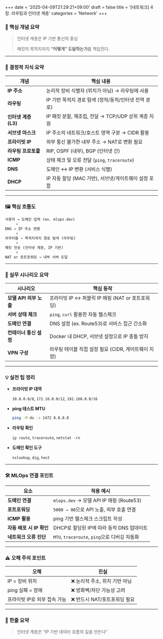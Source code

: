+++
date = '2025-04-09T21:29:21+09:00'
draft = false
title = '[네트워크] 4장. 라우팅과 인터넷 계층'
categories = 'Network'
+++

### 📌 핵심 개념 요약

> 인터넷 계층은 IP 기반 통신의 중심
> 
> 
> 패킷이 목적지까지 **“어떻게” 도달하는가**를 책임진다.
> 

---

### 🧠 결정적 지식 요약

| 개념 | 핵심 내용 |
| --- | --- |
| **IP 주소** | 논리적 장비 식별자 (위치가 아님) → 라우팅에 사용 |
| **라우팅** | IP 기반 목적지 경로 탐색 (정적/동적/인터넷 전역 경로) |
| **인터넷 계층 (L3)** | IP 패킷 분할, 재조립, 전달 → TCP/UDP 상위 계층 지원 |
| **서브넷 마스크** | IP 주소의 네트워크/호스트 영역 구분 → CIDR 활용 |
| **프라이빗 IP** | 외부 통신 불가한 내부 주소 → NAT로 변환 필요 |
| **라우팅 프로토콜** | RIP, OSPF (내부), BGP (인터넷 간) |
| **ICMP** | 상태 체크 및 오류 전달 (`ping`, `traceroute`) |
| **DNS** | 도메인 ↔ IP 변환 (서비스 식별) |
| **DHCP** | IP 자동 할당 (MAC 기반), 서브넷/게이트웨이 설정 포함 |

---

### 🖼️ 핵심 흐름도

```
사용자 → 도메인 입력 (ex. mlops.dev)
     ↓
DNS → IP 주소 변환
     ↓
라우터들 → 목적지까지 경로 탐색 (라우팅)
     ↓
패킷 전송 (인터넷 계층, IP 기반)
     ↓
NAT or 포트포워딩 → 내부 서버 도달
```

---

### 🔧 실무 시나리오 요약

| 시나리오 | 핵심 동작 |
| --- | --- |
| **모델 API 외부 노출** | 프라이빗 IP ↔ 퍼블릭 IP 매핑 (NAT or 포트포워딩) |
| **서버 상태 체크** | `ping`, `curl` 활용한 자동 헬스체크 |
| **도메인 연결** | DNS 설정 (ex. Route53)로 서비스 접근 간소화 |
| **컨테이너 통신 설정** | Docker 내 DHCP, 서브넷 설정으로 IP 충돌 방지 |
| **VPN 구성** | 라우팅 테이블 직접 설정 필요 (CIDR, 게이트웨이 지정) |

---

### 💡 실전 팁 정리

- **프라이빗 IP 대역**
    
    `10.0.0.0/8`, `172.16.0.0/12`, `192.168.0.0/16`
    
- **ping 테스트 MTU**
    
    ```bash
    ping -M do -s 1472 8.8.8.8
    ```
    
- **라우팅 확인**
    
    `ip route`, `traceroute`, `netstat -rn`
    
- **도메인 확인 도구**
    
    `nslookup`, `dig`, `host`
    

---

### 🛠️ MLOps 연결 포인트

| 요소 | 적용 예시 |
| --- | --- |
| **도메인 연결** | `mlops.dev` → 모델 API IP 매핑 (Route53) |
| **포트포워딩** | `5000 → 80`으로 API 노출, 외부 호출 연결 |
| **ICMP 활용** | ping 기반 헬스체크 스크립트 작성 |
| **자동 배포 시 IP 확인** | DHCP로 할당된 IP에 따라 동적 DNS 업데이트 |
| **네트워크 오류 진단** | `MTU`, `traceroute`, `ping`으로 디버깅 자동화 |

---

### ⚠️ 오해 주의 포인트

| 오해 | 진실 |
| --- | --- |
| IP = 장비 위치 | ❌ 논리적 주소, 위치 기반 아님 |
| ping 실패 = 장애 | ❌ 방화벽/차단 가능성 고려 |
| 프라이빗 IP로 외부 접속 가능 | ❌ 반드시 NAT/포트포워딩 필요 |

---

### 🏁 한줄 요약

> 인터넷 계층은 "IP 기반 데이터 흐름의 길을 만든다"
> 
